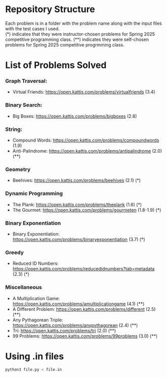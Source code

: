 # Repository Structure 
Each problem is in a folder with the problem name along with the input files with the test cases I used. <br /> (*) indicates that they were instructor-chosen problems for Spring 2025 competitive programming class. (**) indicates they were self-chosen problems for Spring 2025 competitive progrmming class.  

# List of Problems Solved
### Graph Traversal:
- Virtual Friends: https://open.kattis.com/problems/virtualfriends (3.4) <br />

### Binary Search:
- Big Boxes: https://open.kattis.com/problems/bigboxes (2.8) <br />

### String:
- Compound Words: https://open.kattis.com/problems/compoundwords (1.9)
- Anti-Palindrome: https://open.kattis.com/problems/antipalindrome (2.0) (**)

### Geometry
- Beehives: https://open.kattis.com/problems/beehives (2.1) (*)

### Dynamic Programming
- The Plank: https://open.kattis.com/problems/theplank (1.6) (*)
- The Gourmet: https://open.kattis.com/problems/gourmeten (1.8-1.9) (*)

### Binary Exponentiation 
- Binary Exponentiation: https://open.kattis.com/problems/binaryexponentiation (3.7) (*)

### Greedy 
- Reduced ID Numbers: https://open.kattis.com/problems/reducedidnumbers?tab=metadata (2.3) (*)

### Miscellaneous
- A Multiplication Game: https://open.kattis.com/problems/amultiplicationgame (4.1) (**)
- A Different Problem: https://open.kattis.com/problems/different (2.5) (**)
- Any Pythagorean Triple: https://open.kattis.com/problems/anypythagorean (2.4) (**)
- Tri: https://open.kattis.com/problems/tri (2.0) (**)
- 99 Problems: https://open.kattis.com/problems/99problems (3.0) (**)

# Using .in files
```bash
python3 file.py < file.in
```
